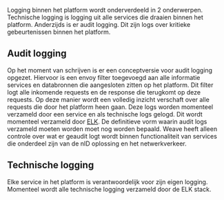 Logging binnen het platform wordt onderverdeeld in 2 onderwerpen. Technische logging is logging uit alle services die draaien binnen het platform. Anderzijds is er audit logging. Dit zijn logs over kritieke gebeurtenissen binnen het platform.

## Audit logging

Op het moment van schrijven is er een conceptversie voor audit logging opgezet. Hiervoor is een envoy filter toegevoegd aan alle informatie services en databronnen die aangesloten zitten op het platform. Dit filter logt alle inkomende requests en de response die terugkomt op deze requests. Op deze manier wordt een volledig inzicht verschaft over alle requests die door het platform heen gaan. Deze logs worden momenteel verzameld door een service en als technische logs gelogd. Dit wordt momenteel verzameld door [ELK](https://www.elastic.co/what-is/elk-stack). De definitieve vorm waarin audit logs verzameld moeten worden moet nog worden bepaald. Weave heeft alleen controle over wat er geaudit logt wordt binnen functionaliteit van services die onderdeel zijn van de nID oplossing en het netwerkverkeer.

## Technische logging

Elke service in het platform is verantwoordelijk voor zijn eigen logging. Momenteel wordt alle technische logging verzameld door de ELK stack.
